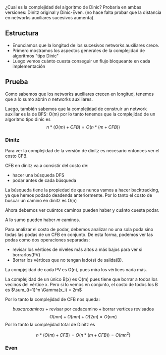 ¿Cual es la complejidad del algoritmo de Dinic? Probarla en ambas versiones: Dinitz original y Dinic-Even. (no hace falta probar que la distancia en networks auxiliares sucesivos aumenta).

## Estructura
- Enunciamos que la longitud de los sucesivos networks auxiliares crece.
- Primero mostramos los aspectos generales de la complejidad de algoritmos "tipo Dinic"
- Luego vemos cuánto cuesta conseguir un flujo bloqueante en cada implementación

## Prueba
Como sabemos que los networks auxiliares crecen en longitud, tenemos que a lo sumo abrán $n$ networks auxiliares.

Luego, también sabemos que la complejidad de construir un network auxiliar es la de BFS: O(m) por lo tanto tenemos que la complejidad de un algoritmo tipo dinic es 
$$n * (O(m) + CFB) = O(n * (m+CFB))$$

### Dinitz
Para ver la complejidad de la versión de dinitz es necesario entonces ver el costo CFB.

CFB en dinitz va a consistir del costo de:
- hacer una búsqueda DFS
- podar antes de cada búsqueda

La búsqueda tiene la propiedad de que nunca vamos a hacer backtracking, ya que hemos podado deadends anteriormente. Por lo tanto el costo de buscar un camino en dinitz es O(n)

Ahora debemos ver cuántos caminos pueden haber y cuánto cuesta podar. 

A lo sumo pueden haber $m$ caminos.

Para analizar el costo de podar, debemos analizar no una sola poda sino todas las podas de un CFB en conjunto. De esta forma, podemos ver las podas como dos operaciones separadas: 
- revisar los vértices de niveles más altos a más bajos para ver si borrarlos(PV)
- Borrar los vértices que no tengan lado(s) de salida(B).

La compjejidad de cada PV es O(n), pues mira los vértices nada más.

La complejidad de un único B(x) es O(m) pues tiene que borrar a todos los vecinos del vértice x. Pero si lo vemos en conjunto, el costo de todos los B es $\sum_{i=1}^n \Gamma(x_i) = 2m$

Por lo tanto la complejidad de CFB nos queda:

$$buscarcaminos + \text{revisar por cadacamino} + \text{borrar vertices revisados}$$
$$O(nm) + O(nm) + O(2m) = O(nm)$$
Por lo tanto la complejidad total de Dinitz es

$$n * (O(m) + CFB) = O(n * (m+CFB)) = O(mn^2)$$
### Even

